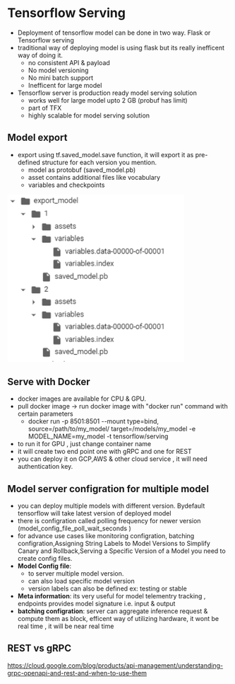 # Tensorflow Serving 

- Deployment of tensorflow model can be done in two way. Flask or Tensorflow serving 
- traditional way of deploying model is using flask but its really inefficent way of doing it.
  - no consistent API & payload
  - No model versioning 
  - No mini batch support 
  - Inefficent for large model
- Tensorflow server is production ready model serving solution 
  - works well for large model upto 2 GB (probuf has limit)
  - part of TFX 
  - highly scalable for model serving solution

## Model export

- export using tf.saved_model.save function, it will export it as pre-defined structure for each version you mention.
  - model as protobuf (saved_model.pb)
  - asset contains additional files like vocabulary 
  - variables and checkpoints
<img src="serving/export_folder.PNG" width="400">

  
## Serve with Docker
- docker images are available for CPU & GPU.
- pull docker image -> run docker image with "docker run" command with certain parameters
    - docker run -p 8501:8501 
            --mount type=bind,
             source=/path/to/my_model/
             target=/models/my_model 
            -e MODEL_NAME=my_model 
            -t tensorflow/serving 
- to run it for GPU , just change container name
- it will create two end point one with gRPC and one for REST
- you can deploy it on GCP,AWS & other cloud service , it will need authentication key.

## Model server configration for multiple model 
- you can deploy multiple models with different version. Bydefault tensorflow will take latest version of deployed model 
- there is configration called polling frequency for newer version (model_config_file_poll_wait_seconds )
- for advance use cases like monitoring configration, batching configration,Assigning String Labels to Model Versions to Simplify Canary and Rollback,Serving a Specific Version of a Model you need to create config files.
- **Model Config file**:
  - to server multiple model version. 
  - can also load specific model version 
  - version labels can also be defined ex: testing or stable
- **Meta information**: its very useful for model telementry tracking , endpoints provides model signature i.e. input & output
- **batching configration**: server can aggregate inference request & compute them as block, efficent way of utilizing hardware, it wont be real time , it will be near real time

## REST vs gRPC
https://cloud.google.com/blog/products/api-management/understanding-grpc-openapi-and-rest-and-when-to-use-them
